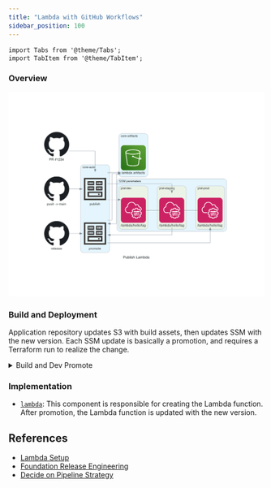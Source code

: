 ```yaml
---
title: "Lambda with GitHub Workflows"
sidebar_position: 100
---
```


```mdx-code-block
import Tabs from '@theme/Tabs';
import TabItem from '@theme/TabItem';
```

### Overview

![Lambda Deployment Lifecycle](https://github.com/cloudposse/example-app-on-lambda-with-gha/blob/main/publish_lambda.png?raw=true)

### Build and Deployment

Application repository updates S3 with build assets, then updates SSM with the new version.
Each SSM update is basically a promotion, and requires a Terraform run to realize the change.

<details>
<summary>Build and Dev Promote</summary>

<Tabs>

<TabItem value="feature" label="Build and Dev">

```yaml
# .github/workflows/reusable-publish-lambda-zip.yaml
name: Publish Lambda Function
on:
  workflow_call:
    inputs:
      function-name:
        required: true
        type: string
      source-folder:
        required: true
        type: string
      artifacts-bucket-and-prefix:
        required: true
        type: string
      aws-region:
        required: true
        type: string
    secrets:
      cicd-role-arn:
        required: true

permissions:
  id-token: write
  contents: read

jobs:
  publish:
    runs-on: self-hosted
    steps:
    - name: Configure AWS credentials
      uses: aws-actions/configure-aws-credentials@v4
      with:
        role-to-assume: ${{ inputs.cicd-role-arn }}
        aws-region: ${{ inputs.aws-region }}
    - name: Checkout
      uses: actions/checkout@v4
    - name: Package Lambda
      run: |
        cd ${{ inputs.source-folder }} && zip ${{ github.sha }}.zip *
    - name: Push Lambda
      run: |
        aws s3 cp ${{ inputs.source-folder }}/${{ github.sha }}.zip s3://${{ inputs.artifacts-bucket-and-prefix }}/${{ inputs.function-name }}/ --sse
    - name: Write tag to SSM
      run: |
        aws ssm put-parameter --name /lambda/${{ inputs.function-name}}/tag --type String --value ${{ github.sha }} --overwrite
```

</TabItem>

<TabItem value="promote" label="Promote Release">

```yaml
# .github/workflows/reusable-promote-lambda-zip.yaml
name: Publish Lambda Function
on:
  workflow_call:
    inputs:
      function-name:
        required: true
        type: string
      artifacts-bucket-and-prefix:
        required: true
        type: string
      aws-region:
        required: true
        type: string
    secrets:
      cicd-role-arn:
        required: true
      staging-role-arn:
        required: true
      prod-role-arn:
        required: true

permissions:
  id-token: write
  contents: read

jobs:
  publish:
    runs-on: self-hosted
    steps:
    - name: Configure AWS credentials for 'cicd' role
      uses: aws-actions/configure-aws-credentials@v4
      with:
        role-to-assume: ${{ inputs.cicd-role-arn }}
        aws-region: ${{ inputs.aws-region }}
    - name: Configure AWS credentials for source stage
      uses: aws-actions/configure-aws-credentials@v4
      with:
        aws-access-key-id: ${{ env.AWS_ACCESS_KEY_ID }}
        aws-secret-access-key: ${{ env.AWS_SECRET_ACCESS_KEY }}
        aws-session-token: ${{ env.AWS_SESSION_TOKEN }}
        role-duration-seconds: 3000
        role-skip-session-tagging: true
        role-to-assume: ${{ inputs.staging-role-arn }}
        aws-region: ${{ inputs.aws-region }}
    - name: Checkout
      uses: actions/checkout@v4
    - name: Get tag from SSM
      id: get-tag-from-ssm
      run: |
        TAG=`aws ssm get-parameter --name /lambda/${{ inputs.function-name }}/tag | jq -r .Parameter.Value`
        echo "::set-output name=tag::$TAG"
    - name: Copy Lambda to local
      run: |
        aws s3 cp s3://${{ inputs.artifacts-bucket-and-prefix }}/${{ inputs.function-name }}/${{ steps.get-tag-from-ssm.outputs.tag }}.zip .
    - name: Configure AWS credentials for 'cicd' role
      uses: aws-actions/configure-aws-credentials@v4
      with:
        role-to-assume: ${{ inputs.cicd-role-arn }}
        aws-region: ${{ inputs.aws-region }}
    - name: Configure AWS credentials for destination stage
      uses: aws-actions/configure-aws-credentials@v4
      with:
        aws-access-key-id: ${{ env.AWS_ACCESS_KEY_ID }}
        aws-secret-access-key: ${{ env.AWS_SECRET_ACCESS_KEY }}
        aws-session-token: ${{ env.AWS_SESSION_TOKEN }}
        role-duration-seconds: 3000
        role-skip-session-tagging: true
        role-to-assume: ${{ inputs.prod-role-arn }}
        aws-region: ${{ inputs.aws-region }}
    - name: Copy Lambda to destination bucket
      run: |
        aws s3 cp ${{ steps.get-tag-from-ssm.outputs.tag }}.zip \
          s3://${{ inputs.artifacts-bucket-and-prefix }}/${{ inputs.function-name }}/ --sse
    - name: Write tag to SSM
      run: |
        aws ssm put-parameter --name /lambda/${{ inputs.function-name}}/tag --type String --value ${{ steps.get-tag-from-ssm.outputs.tag }} --overwrite
```

</TabItem>

<TabItem value="deploy" label="Optional: Deploy with Spacelift">

```yaml
# .github/workflows/reusable-promote-lambda-zip.yaml
name: Deploy Lambda via Spacelift
on:
  workflow_call:
    inputs:
      function-name:
        required: true
        type: string
      stack:
        required: true
        type: string
    secrets:
      spacelift-api-key-id:
        required: true
      spacelift-api-key-secret:
        required: true

jobs:
  deploy:
    runs-on: self-hosted
    container: 123456789012.dkr.ecr.us-east-2.amazonaws.com/acme/infra:latest
    steps:
    - name: Trigger Spacelift Stack Execution
      env:
        SPACELIFT_API_ENDPOINT: https://acme.app.spacelift.io
        SPACELIFT_API_KEY_ID: ${{ secrets.spacelift-api-key-id }}
        SPACELIFT_API_KEY_SECRET: ${{ secrets.spacelift-api-key-secret }}
      run: |
        spacectl stack deploy --id ${{ inputs.stack }}-lambda-${{ inputs.function-name}} --tail
```

</TabItem>
</Tabs>
</details>

### Implementation

- [`lambda`](/components/library/aws/lambda/): This component is responsible for creating the Lambda function.
After promotion, the Lambda function is updated with the new version.

## References
- [Lambda Setup](/reference-architecture/setup/lambda/)
- [Foundation Release Engineering](/reference-architecture/fundamentals/design-decisions/foundational-release-engineering/)
- [Decide on Pipeline Strategy](/reference-architecture/fundamentals/design-decisions/foundational-release-engineering/decide-on-pipeline-strategy/)


